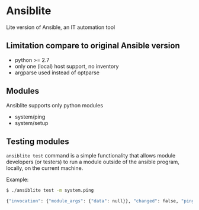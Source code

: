 # Ansiblite

Lite version of Ansible, an IT automation tool

## Limitation compare to original Ansible version

- python >= 2.7
- only one (local) host support, no inventory
- argparse used instead of optparse


## Modules

Ansiblite supports only python modules

- system/ping
- system/setup

## Testing modules

`ansiblite test` command is a simple functionality that allows module developers (or testers)
to run a module outside of the ansible program, locally, on the current machine.

Example:

```sh
$ ./ansiblite test -m system.ping

{"invocation": {"module_args": {"data": null}}, "changed": false, "ping": "pong"}
```
